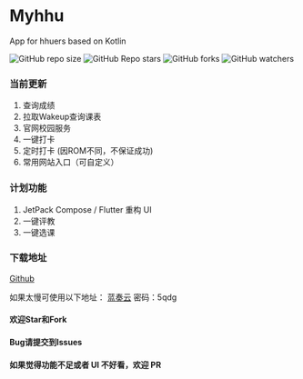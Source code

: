 # Myhhu

App for hhuers based on Kotlin

![GitHub repo size](https://img.shields.io/github/repo-size/SukiEva/Myhhu)  ![GitHub Repo stars](https://img.shields.io/github/stars/SukiEva/Myhhu?style=flat)  ![GitHub forks](https://img.shields.io/github/forks/SukiEva/Myhhu?style=flat)  ![GitHub watchers](https://img.shields.io/github/watchers/SukiEva/Myhhu?style=flat)  

### 当前更新

1. 查询成绩
2. 拉取Wakeup查询课表
3. 官网校园服务
4. 一键打卡
5. 定时打卡 (因ROM不同，不保证成功)
6. 常用网站入口（可自定义）

### 计划功能
1. JetPack Compose / Flutter 重构 UI
2. 一键评教
3. 一键选课

### 下载地址
[Github](https://github.com/SukiEva/Myhhu/releases)

如果太慢可使用以下地址：
[蓝奏云](https://suki.lanzous.com/i3iQlojp90h) 密码：5qdg

#### 欢迎Star和Fork

#### Bug请提交到Issues

#### 如果觉得功能不足或者 UI 不好看，欢迎 PR
